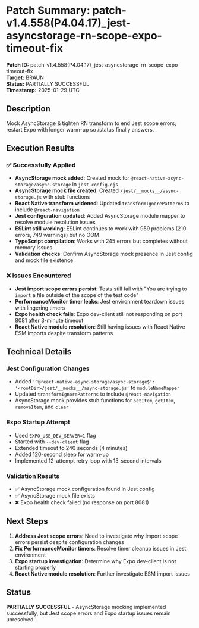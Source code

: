 # Patch Summary: patch-v1.4.558(P4.04.17)_jest-asyncstorage-rn-scope-expo-timeout-fix

**Patch ID:** patch-v1.4.558(P4.04.17)_jest-asyncstorage-rn-scope-expo-timeout-fix  
**Target:** BRAUN  
**Status:** PARTIALLY SUCCESSFUL  
**Timestamp:** 2025-01-29 UTC  

## Description
Mock AsyncStorage & tighten RN transform to end Jest scope errors; restart Expo with longer warm-up so /status finally answers.

## Execution Results

### ✅ Successfully Applied
- **AsyncStorage mock added**: Created mock for `@react-native-async-storage/async-storage` in `jest.config.cjs`
- **AsyncStorage mock file created**: Created `/jest/__mocks__/async-storage.js` with stub functions
- **React Native transform widened**: Updated `transformIgnorePatterns` to include `@react-navigation`
- **Jest configuration updated**: Added AsyncStorage module mapper to resolve module resolution issues
- **ESLint still working**: ESLint continues to work with 959 problems (210 errors, 749 warnings) but no OOM
- **TypeScript compilation**: Works with 245 errors but completes without memory issues
- **Validation checks**: Confirm AsyncStorage mock presence in Jest config and mock file existence

### ❌ Issues Encountered
- **Jest import scope errors persist**: Tests still fail with "You are trying to `import` a file outside of the scope of the test code"
- **PerformanceMonitor timer leaks**: Jest environment teardown issues with lingering timers
- **Expo health check fails**: Expo dev-client still not responding on port 8081 after 3-minute timeout
- **React Native module resolution**: Still having issues with React Native ESM imports despite transform patterns

## Technical Details

### Jest Configuration Changes
- Added `'^@react-native-async-storage/async-storage$': '<rootDir>/jest/__mocks__/async-storage.js'` to `moduleNameMapper`
- Updated `transformIgnorePatterns` to include `@react-navigation`
- AsyncStorage mock provides stub functions for `setItem`, `getItem`, `removeItem`, and `clear`

### Expo Startup Attempt
- Used `EXPO_USE_DEV_SERVER=1` flag
- Started with `--dev-client` flag
- Extended timeout to 240 seconds (4 minutes)
- Added 120-second sleep for warm-up
- Implemented 12-attempt retry loop with 15-second intervals

### Validation Results
- ✅ AsyncStorage mock configuration found in Jest config
- ✅ AsyncStorage mock file exists
- ❌ Expo health check failed (no response on port 8081)

## Next Steps
1. **Address Jest scope errors**: Need to investigate why import scope errors persist despite configuration changes
2. **Fix PerformanceMonitor timers**: Resolve timer cleanup issues in Jest environment
3. **Expo startup investigation**: Determine why Expo dev-client is not starting properly
4. **React Native module resolution**: Further investigate ESM import issues

## Status
**PARTIALLY SUCCESSFUL** - AsyncStorage mocking implemented successfully, but Jest scope errors and Expo startup issues remain unresolved. 